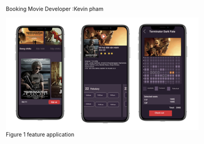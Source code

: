 Booking Movie
Developer :Kevin pham 

![](https://github.com/codedeman/MovieTicket/blob/dev/images/moviebooking.jpg)
    Figure 1 feature  application 
